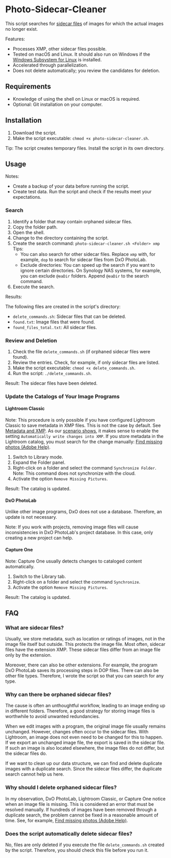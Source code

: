 # Photo-Sidecar-Cleaner

This script searches for [sidecar files](#what-are-sidecar-files) of images for which the actual images no longer exist.

Features:

- Processes XMP, other sidecar files possible.
- Tested on macOS and Linux. It should also run on Windows if the [Windows Subsystem for Linux](https://learn.microsoft.com/en-us/windows/wsl/about) is installed.
- Accelerated through parallelization.
- Does not delete automatically; you review the candidates for deletion.

## Requirements

- Knowledge of using the shell on Linux or macOS is required.
- Optional: Git installation on your computer.

## Installation

1. Download the script.
2. Make the script executable: `chmod +x photo-sidecar-cleaner.sh`.

Tip: The script creates temporary files. Install the script in its own directory.

## Usage

Notes:
- Create a backup of your data before running the script.
- Create test data. Run the script and check if the results meet your expectations.

### Search

1. Identify a folder that may contain orphaned sidecar files.
2. Copy the folder path.
3. Open the shell.
4. Change to the directory containing the script.
5. Create the search command: `photo-sidecar-cleaner.sh <Folder> xmp`  
     Tips: 
     - You can also search for other sidecar files. Replace `xmp` with, for example, `dop` to search for sidecar files from DxO PhotoLab.
     - Exclude directories: You can speed up the search if you want to ignore certain directories. On Synology NAS systems, for example, you can exclude `@eaDir` folders. Append `@eaDir` to the search command.
6. Execute the search.

Results:

The following files are created in the script's directory:
- `delete_commands.sh`: Sidecar files that can be deleted.
- `found.txt`: Image files that were found.
- `found_files_total.txt`: All sidecar files.

### Review and Deletion

1. Check the file `delete_commands.sh` (if orphaned sidecar files were found).
2. Review the entries. Check, for example, if only sidecar files are listed.
3. Make the script executable: `chmod +x delete_commands.sh`.
4. Run the script: `./delete_commands.sh`.

Result: The sidecar files have been deleted.

### Update the Catalogs of Your Image Programs

#### Lightroom Classic

Note: This procedure is only possible if you have configured Lightroom Classic to save metadata in XMP files. This is not the case by default. See [Metadata and XMP](https://helpx.adobe.com/lightroom-classic/help/metadata-basics-actions.html). As our [scenario shows](#why-can-there-be-orphaned-sidecar-files), it makes sense to enable the setting `Automatically write changes into XMP`. If you store metadata in the Lightroom catalog, you must search for the change manually: [
Find missing photos (Adobe Help)](https://helpx.adobe.com/lightroom-classic/help/locate-missing-photos.html).

1. Switch to Library mode.
2. Expand the Folder panel.
3. Right-click on a folder and select the command `Synchronize Folder`.  
  Note: This command does not synchronize with the cloud.
4. Activate the option `Remove Missing Pictures`.

Result: The catalog is updated.

#### DxO PhotoLab

Unlike other image programs, DxO does not use a database. Therefore, an update is not necessary.

Note: If you work with projects, removing image files will cause inconsistencies in DxO PhotoLab's project database. In this case, only creating a new project can help.

#### Capture One

Note: Capture One usually detects changes to cataloged content automatically.

1. Switch to the Library tab.
2. Right-click on a folder and select the command `Synchronize`.
3. Activate the option `Remove Missing Pictures`.

Result: The catalog is updated.

## FAQ

### What are sidecar files?

Usually, we store metadata, such as location or ratings of images, not in the image file itself but outside. This protects the image file. Most often, sidecar files have the extension XMP. These sidecar files differ from an image file only by the extension.

Moreover, there can also be other extensions. For example, the program DxO PhotoLab saves its processing steps in DOP files. There can also be other file types. Therefore, I wrote the script so that you can search for any type.

### Why can there be orphaned sidecar files?

The cause is often an unthoughtful workflow, leading to an image ending up in different folders. Therefore, a good strategy for storing image files is worthwhile to avoid unwanted redundancies.

When we edit images with a program, the original image file usually remains unchanged. However, changes often occur to the sidecar files. With Lightroom, an image does not even need to be changed for this to happen. If we export an unchanged image file, the export is saved in the sidecar file. If such an image is also located elsewhere, the image files do not differ, but the sidecar files do.

If we want to clean up our data structure, we can find and delete duplicate images with a duplicate search. Since the sidecar files differ, the duplicate search cannot help us here.

### Why should I delete orphaned sidecar files?

In my observation, DxO PhotoLab, Lightroom Classic, or Capture One notice when an image file is missing. This is considered an error that must be resolved manually. If hundreds of images have been removed through a duplicate search, the problem cannot be fixed in a reasonable amount of time. See, for example, [
Find missing photos (Adobe Help)](https://helpx.adobe.com/lightroom-classic/help/locate-missing-photos.html).

### Does the script automatically delete sidecar files?

No, files are only deleted if you execute the file `delete_commands.sh` created by the script. Therefore, you should check this file before you run it.
